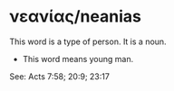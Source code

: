 # νεανίας/neanias
This word is a type of person. It is a noun.

* This word means young man.

See: Acts 7:58; 20:9; 23:17
